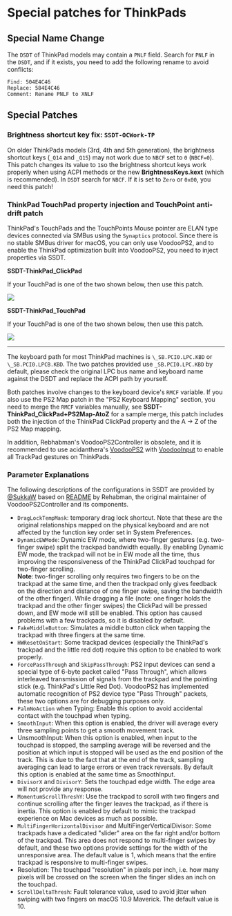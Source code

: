 # Special patches for ThinkPads

## Special Name Change

The `DSDT` of ThinkPad models may contain a `PNLF` field. Search for `PNLF` in the `DSDT`, and if it exists, you need to add the following rename to avoid conflicts:

```text
Find: 504E4C46
Replace: 584E4C46
Comment: Rename PNLF to XNLF
```

## Special Patches
### Brightness shortcut key fix: `SSDT-OCWork-TP` 

On older ThinkPads models (3rd, 4th and 5th generation), the brightness shortcut keys (`_Q14` and `_Q15`) may not work due to `NBCF` set to `0` (`NBCF=0`). This patch changes its value to `1`so the brightness shortcut keys work properly when using ACPI methods or the new **BrightnessKeys.kext** (which is recommended). In `DSDT` search for `NBCF`. If it is set to `Zero` or `0x00`, you need this patch!

### ThinkPad TouchPad property injection and TouchPoint anti-drift patch

ThinkPad's TouchPads and the TouchPoints Mouse pointer are ELAN type devices connected via SMBus using the `Synaptics` protocol. Since there is no stable SMBus driver for macOS, you can only use VoodooPS2, and to enable the ThinkPad optimization built into VoodooPS2, you need to inject properties via SSDT.

**SSDT-ThinkPad_ClickPad**

If your TouchPad is one of the two shown below, then use this patch.

![](https://i.loli.net/2020/04/26/ceEyQfgikqzjapL.png) 

**SSDT-ThinkPad_TouchPad**

If your TouchPad is one of the two shown below, then use this patch.

![](https://i.loli.net/2020/04/26/FUxIp4nmAb2PSws.png)

----

The keyboard path for most ThinkPad machines is `\_SB.PCI0.LPC.KBD` or `\_SB.PCI0.LPCB.KBD`. The two patches provided use `_SB.PCI0.LPC.KBD` by default, please check the original LPC bus name and keyboard name against the DSDT and replace the ACPI path by yourself.

Both patches involve changes to the keyboard device's `RMCF` variable. If you also use the PS2 Map patch in the "PS2 Keyboard Mapping" section, you need to merge the `RMCF` variables manually, see **SSDT-ThinkPad_ClickPad+PS2Map-AtoZ** for a sample merge, this patch includes both the injection of the ThinkPad ClickPad property and the A -> Z of the PS2 Map mapping.

In addition, Rebhabman's VoodooPS2Controller is obsolete, and it is recommended to use acidanthera's [VoodooPS2](https://github.com/acidanthera/VoodooPS2) with [VoodooInput]( https://github.com/acidanthera/VoodooInput) to enable all TrackPad gestures on ThinkPads.

### Parameter Explanations
The following descriptions of the configurations in SSDT are provided by [@SukkaW](https://github.com/SukkaW) based on [README](https://github.com/RehabMan/OS-X-Voodoo-PS2-Controller/blob/master/README.md) by Rehabman, the original maintainer of VoodooPS2Controller and its components.

- `DragLockTempMask`: temporary drag lock shortcut. Note that these are the original relationships mapped on the physical keyboard and are not affected by the function key order set in System Preferences.
- `DynamicEWMode`: Dynamic EW mode, where two-finger gestures (e.g. two-finger swipe) split the trackpad bandwidth equally. By enabling Dynamic EW mode, the trackpad will not be in EW mode all the time, thus improving the responsiveness of the ThinkPad ClickPad touchpad for two-finger scrolling.</br>**Note**: two-finger scrolling only requires two fingers to be on the trackpad at the same time, and then the trackpad only gives feedback on the direction and distance of one finger swipe, saving the bandwidth of the other finger). While dragging a file (note: one finger holds the trackpad and the other finger swipes) the ClickPad will be pressed down, and EW mode will still be enabled. This option has caused problems with a few trackpads, so it is disabled by default.
- `FakeMiddleButton`: Simulates a middle button click when tapping the trackpad with three fingers at the same time.
- `HWResetOnStart`: Some trackpad devices (especially the ThinkPad's trackpad and the little red dot) require this option to be enabled to work properly.
- `ForcePassThrough` and `SkipPassThrough`: PS2 input devices can send a special type of 6-byte packet called "Pass Through", which allows interleaved transmission of signals from the trackpad and the pointing stick (e.g. ThinkPad's Little Red Dot). VoodooPS2 has implemented automatic recognition of PS2 device type "Pass Through" packets, these two options are for debugging purposes only.
- `PalmNoAction` when Typing: Enable this option to avoid accidental contact with the touchpad when typing.
- `SmoothInput`: When this option is enabled, the driver will average every three sampling points to get a smooth movement track.
- UnsmoothInput: When this option is enabled, when input to the touchpad is stopped, the sampling average will be reversed and the position at which input is stopped will be used as the end position of the track. This is due to the fact that at the end of the track, sampling averaging can lead to large errors or even track reversals. By default this option is enabled at the same time as SmoothInput.
- `DivisorX` and `DivisorY`: Sets the touchpad edge width. The edge area will not provide any response.
- `MomentumScrollThreshY`: Use the trackpad to scroll with two fingers and continue scrolling after the finger leaves the trackpad, as if there is inertia. This option is enabled by default to mimic the trackpad experience on Mac devices as much as possible.
- `MultiFingerHorizontalDivisor` and MultiFingerVerticalDivisor: Some trackpads have a dedicated "slider" area on the far right and/or bottom of the trackpad. This area does not respond to multi-finger swipes by default, and these two options provide settings for the width of the unresponsive area. The default value is 1, which means that the entire trackpad is responsive to multi-finger swipes.
- Resolution: The touchpad "resolution" in pixels per inch, i.e. how many pixels will be crossed on the screen when the finger slides an inch on the touchpad.
- `ScrollDeltaThresh`: Fault tolerance value, used to avoid jitter when swiping with two fingers on macOS 10.9 Maverick. The default value is 10.
